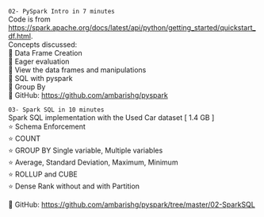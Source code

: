 
`02- PySpark Intro in 7 minutes`    
Code is from https://spark.apache.org/docs/latest/api/python/getting_started/quickstart_df.html.            
Concepts discussed:            
📗 Data Frame Creation          
📗 Eager evaluation           
📗 View the data frames and manipulations               
📗 SQL with pyspark            
📗 Group By           
🔋 GitHub: https://github.com/ambarishg/pyspark                  

`03- Spark SQL in 10 minutes`     
Spark SQL implementation with the Used Car dataset [ 1.4 GB ]             
⭐ Schema Enforcement         
⭐ COUNT               
⭐ GROUP BY Single variable, Multiple variables           
⭐ Average, Standard Deviation, Maximum, Minimum     
⭐ ROLLUP and CUBE               
⭐ Dense Rank without and with Partition    

🔋 GitHub: https://github.com/ambarishg/pyspark/tree/master/02-SparkSQL           